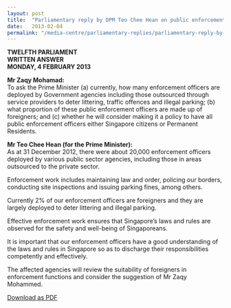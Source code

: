 ```yaml
---
layout: post
title:  "Parliamentary reply by DPM Teo Chee Hean on public enforcement officers"
date:   2013-02-04
permalink: "/media-centre/parliamentary-replies/parliamentary-reply-by-dpm-teo-chee-hean-on-4-feb-2013-1"
---
```


**TWELFTH PARLIAMENT  
WRITTEN ANSWER  
MONDAY, 4 FEBRUARY 2013**

**Mr Zaqy Mohamad:**   
To ask the Prime Minister (a) currently, how many enforcement officers are deployed by Government agencies including those outsourced through service providers to deter littering, traffic offences and illegal parking; (b) what proportion of these public enforcement officers are made up of foreigners; and (c) whether he will consider making it a policy to have all public enforcement officers either Singapore citizens or Permanent Residents.

**Mr Teo Chee Hean (for the Prime Minister):**  
As at 31 December 2012, there were about 20,000 enforcement officers deployed by various public sector agencies, including those in areas outsourced to the private sector.

Enforcement work includes maintaining law and order, policing our borders, conducting site inspections and issuing parking fines, among others.

Currently 2% of our enforcement officers are foreigners and they are largely deployed to deter littering and illegal parking.

Effective enforcement work ensures that Singapore’s laws and rules are observed for the safety and well-being of Singaporeans.

It is important that our enforcement officers have a good understanding of the laws and rules in Singapore so as to discharge their responsibilities competently and effectively.

The affected agencies will review the suitability of foreigners in enforcement functions and consider the suggestion of Mr Zaqy Mohammed.

[Download as PDF](https://github.com/isomerpages/isomerpages-stratgroup/raw/master/images/parliamentary%20files/parliamentary-reply-by-dpm-teo-chee-hean-on-4-feb-2013-1.pdf)
